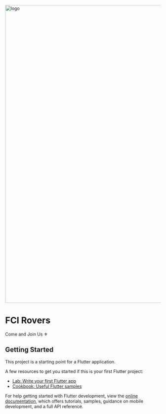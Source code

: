 <img width="960" height="960" alt="logo" src="https://github.com/user-attachments/assets/90ffedbe-d4b0-4530-92cc-66ee8a3cca39" />

# FCI Rovers

Come and Join Us ⚜️

## Getting Started

This project is a starting point for a Flutter application.

A few resources to get you started if this is your first Flutter project:

- [Lab: Write your first Flutter app](https://docs.flutter.dev/get-started/codelab)
- [Cookbook: Useful Flutter samples](https://docs.flutter.dev/cookbook)

For help getting started with Flutter development, view the
[online documentation](https://docs.flutter.dev/), which offers tutorials,
samples, guidance on mobile development, and a full API reference.
